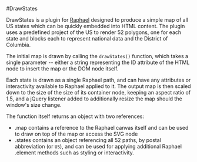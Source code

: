 #DrawStates

DrawStates is a plugin for [Raphael](http://raphaeljs.com/) designed to produce a simple map of all US states which can be quickly embedded into HTML content. The plugin uses a predefined project of the US to render 52 polygons, one for each state and blocks each to represent national data and the District of Columbia.

The initial map is drawn by calling the `drawStates()` function, which takes a single parameter -- either a string representing the ID attribute of the HTML node to insert the map or the DOM node itself.

Each state is drawn as a single Raphael path, and can have any attributes or interactivity available to Raphael applied to it. The output map is then scaled down to the size of the size of its container node, keeping an aspect ratio of 1.5, and a jQuery listener added to additionally resize the map should the window's size change.

The function itself returns an object with two references:

* .map contains a reference to the Raphael canvas itself and can be used to draw on top of the map or access the SVG node
* .states contains an object referencing all 52 paths, by postal abbreviation (or `US`), and can be used for applying additional Raphael .element methods such as styling or interactivity.